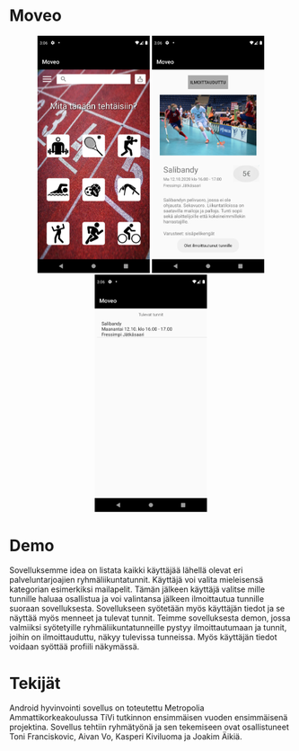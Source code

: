 # Moveo
<p align="center">
  <img src=Screenshot_1608642364.png width="200" title="hover text">
  <img src=Screenshot_1608642386.png width="200" alt="accessibility text">
  <img src=Screenshot_1608642398.png width="200" alt="accessibility text">
</p>


# Demo
Sovelluksemme idea on listata kaikki käyttäjää lähellä olevat eri palveluntarjoajien ryhmäliikuntatunnit. Käyttäjä voi valita mieleisensä kategorian esimerkiksi mailapelit. Tämän jälkeen käyttäjä valitse mille tunnille haluaa osallistua ja voi valintansa jälkeen ilmoittautua tunnille suoraan sovelluksesta. Sovellukseen syötetään myös käyttäjän tiedot ja se näyttää myös menneet ja tulevat tunnit.
Teimme sovelluksesta demon, jossa valmiiksi syötetyille ryhmäliikuntatunneille pystyy ilmoittautumaan ja tunnit, joihin on ilmoittauduttu, näkyy tulevissa tunneissa. Myös käyttäjän tiedot voidaan syöttää profiili näkymässä.



# Tekijät
Android hyvinvointi sovellus on toteutettu Metropolia Ammattikorkeakoulussa TiVi tutkinnon ensimmäisen vuoden ensimmäisenä projektina. Sovellus tehtiin ryhmätyönä ja sen tekemiseen ovat osallistuneet Toni Franciskovic, Aivan Vo, Kasperi Kiviluoma ja Joakim Äikiä.

